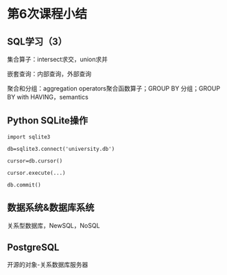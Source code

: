 # 第6次课程小结

## SQL学习（3）

集合算子：intersect求交，union求并

嵌套查询：内部查询，外部查询

聚合和分组：aggregation operators聚合函数算子；GROUP BY 分组；GROUP BY with HAVING，semantics

## Python SQLite操作

`import sqlite3`

`db=sqlite3.connect('university.db')`

`cursor=db.cursor()`

`cursor.execute(...)`

`db.commit()`

## 数据系统&数据库系统

关系型数据库，NewSQL，NoSQL

## PostgreSQL

开源的对象-关系数据库服务器